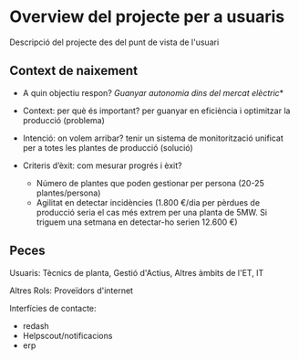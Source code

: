 # Overview del projecte per a usuaris

Descripció del projecte des del punt de vista de l'usuari

## Context de naixement

* A quin objectiu respon?  *Guanyar autonomia dins del mercat elèctric**

* Context: per què és important? per guanyar en eficiència i optimitzar  la producció (problema)

* Intenció: on volem arribar? tenir un sistema de monitorització unificat per a totes les plantes de producció (solució)

* Criteris d’èxit: com mesurar progrés i èxit?

    - Número de plantes que poden gestionar per persona (20-25 plantes/persona)
    - Agilitat en detectar incidències (1.800 €/dia per pèrdues de producció seria el cas més extrem per una planta de  5MW. Si triguem una setmana en detectar-ho serien 12.600 €)

## Peces

Usuaris: Tècnics de planta, Gestió d'Actius, Altres àmbits de l'ET, IT

Altres Rols: Proveïdors d'internet

Interfícies de contacte:

- redash
- Helpscout/notificacions
- erp

